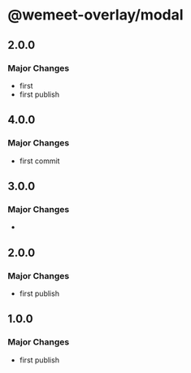 # @wemeet-overlay/modal

## 2.0.0

### Major Changes

- first
- first publish

## 4.0.0

### Major Changes

- first commit

## 3.0.0

### Major Changes

-

## 2.0.0

### Major Changes

- first publish

## 1.0.0

### Major Changes

- first publish
